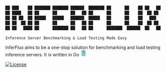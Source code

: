 ```
                                                                                                                                                                                                                              
██ ███    ██ ███████ ███████ ██████  ███████ ██      ██    ██ ██   ██ 
██ ████   ██ ██      ██      ██   ██ ██      ██      ██    ██  ██ ██  
██ ██ ██  ██ █████   █████   ██████  █████   ██      ██    ██   ███   
██ ██  ██ ██ ██      ██      ██   ██ ██      ██      ██    ██  ██ ██  
██ ██   ████ ██      ███████ ██   ██ ██      ███████  ██████  ██   ██
                                                                      
Inference Server Benchmarking & Load Testing Made Easy                                                                      
```

InferFlux aims to be a one-stop solution for benchmarking and load testing inference servers. It is written in Go ![alt text](gopher_logo.png)


[![License](https://img.shields.io/badge/License-Apache_2.0-blue.svg)](https://opensource.org/licenses/Apache-2.0) 